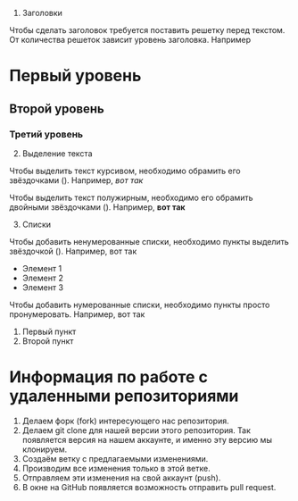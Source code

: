 1. Заголовки

Чтобы сделать заголовок требуется поставить решетку перед текстом. От количества решеток зависит уровень заголовка. Например

# Первый уровень

## Второй уровень

### Третий уровень


2. Выделение текста

Чтобы выделить текст курсивом, необходимо обрамить его звёздочками (). Например,
*вот так*

Чтобы выделить текст полужирным, необходимо его обрамить двойными звёздочками
(). Например, **вот так**

3. Списки

Чтобы добавить ненумерованные списки, необходимо пункты выделить звёздочкой
(). Например, вот так
 * Элемент 1
 * Элемент 2
 * Элемент 3

Чтобы добавить нумерованные списки, необходимо пункты просто пронумеровать.
Например, вот так
1. Первый пункт
2. Второй пункт

# Информация по работе с удаленными репозиториями

1. Делаем форк (fork) интересующего нас репозитория.
2. Делаем git clone для нашей версии этого репозитория. Так появляется версия на нашем
аккаунте, и именно эту версию мы клонируем.
3. Создаём ветку с предлагаемыми изменениями.
4. Производим все изменения только в этой ветке.
5. Отправляем эти изменения на свой аккаунт (push).
6. В окне на GitHub появляется возможность отправить pull request.
